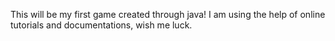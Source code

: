 This will be my first game created through java!
 I am using the help of online tutorials and documentations, wish me luck.